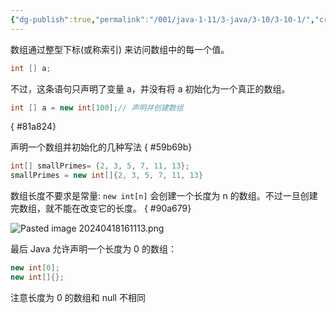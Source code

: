 ```yaml
---
{"dg-publish":true,"permalink":"/001/java-1-11/3-java/3-10/3-10-1/","created":"2024-04-18T15:56:55.774+08:00","updated":"2024-06-01T10:44:48.030+08:00"}
---
```


数组通过整型下标(或称索引) 来访问数组中的每一个值。

```java
int [] a;
```

不过，这条语句只声明了变量 a，并没有将 a 初始化为一个真正的数组。

```java
int [] a = new int[100];// 声明并创建数组
```
{ #81a824}


声明一个数组并初始化的几种写法
{ #59b69b}


```java
int[] smallPrimes= {2, 3, 5, 7, 11, 13};
smallPrimes = new int[]{2, 3, 5, 7, 11, 13}
```

数组长度不要求是常量: `new int[n]` 会创建一个长度为 n 的数组。不过一旦创建完数组，就不能在改变它的长度。
{ #90a679}


![Pasted image 20240418161113.png](/img/user/$/$Sys999%20Attachment/Pasted%20image%2020240418161113.png)

最后 Java 允许声明一个长度为 0 的数组：

```java
new int[0];
new int[]{};
```

注意长度为 0 的数组和 null 不相同